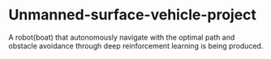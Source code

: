 # Unmanned-surface-vehicle-project
A robot(boat) that autonomously navigate with the optimal path and obstacle avoidance through deep reinforcement learning is being produced.
